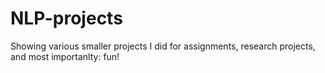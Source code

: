 # NLP-projects

Showing various smaller projects I did for assignments, research projects, and most importanlty: fun!
